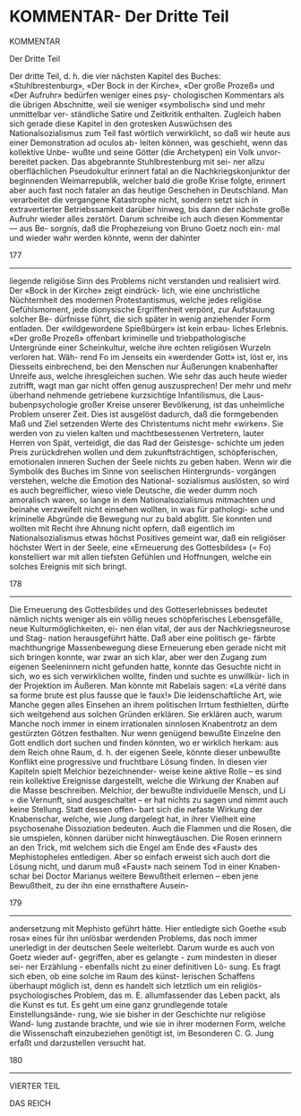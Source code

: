 # KOMMENTAR- Der Dritte Teil

<!-- Source: gemini OCR -->

KOMMENTAR

Der Dritte Teil

Der dritte Teil, d. h. die vier nächsten Kapitel des Buches:
«Stuhlbrestenburg», «Der Bock in der Kirche», «Der große
Prozeß» und «Der Aufruhr» bedürfen weniger eines psy-
chologischen Kommentars als die übrigen Abschnitte, weil
sie weniger «symbolisch» sind und mehr unmittelbar ver-
ständliche Satire und Zeitkritik enthalten. Zugleich haben
sich gerade diese Kapitel in den grotesken Auswüchsen des
Nationalsozialismus zum Teil fast wörtlich verwirklicht,
so daß wir heute aus einer Demonstration ad oculos ab-
leiten können, was geschieht, wenn das kollektive Unbe-
wußte und seine Götter (die Archetypen) ein Volk unvor-
bereitet packen. Das abgebrannte Stuhlbrestenburg mit sei-
ner allzu oberflächlichen Pseudokultur erinnert fatal an die
Nachkriegskonjunktur der beginnenden Weimarrepublik,
welcher bald die große Krise folgte, erinnert aber auch fast
noch fataler an das heutige Geschehen in Deutschland. Man
verarbeitet die vergangene Katastrophe nicht, sondern setzt
sich in extravertierter Betriebssamkeit darüber hinweg, bis
dann der nächste große Aufruhr wieder alles zerstört.
Darum schreibe ich auch diesen Kommentar — aus Be-
sorgnis, daß die Prophezeiung von Bruno Goetz noch ein-
mal und wieder wahr werden könnte, wenn der dahinter

177

---

liegende religiöse Sinn des Problems nicht verstanden und
realisiert wird. Der «Bock in der Kirche» zeigt eindrück-
lich, wie eine unchristliche Nüchternheit des modernen
Protestantismus, welche jedes religiöse Gefühlsmoment, jede
dionysische Ergriffenheit verpönt, zur Aufstauung solcher Be-
dürfnisse führt, die sich später in wenig anziehender Form
entladen. Der «wildgewordene Spießbürger» ist kein erbau-
liches Erlebnis. «Der große Prozeß» offenbart kriminelle
und triebpathologische Untergründe einer Scheinkultur,
welche ihre echten religiösen Wurzeln verloren hat. Wäh-
rend Fo im Jenseits ein «werdender Gott» ist, löst er, ins
Diesseits einbrechend, bei den Menschen nur Äußerungen
knabenhafter Unreife aus, welche ihresgleichen suchen. Wie
sehr das auch heute wieder zutrifft, wagt man gar nicht
offen genug auszusprechen! Der mehr und mehr überhand
nehmende getriebene kurzsichtige Infantilismus, die Laus-
bubenpsychologie großer Kreise unserer Bevölkerung, ist
das unheimliche Problem unserer Zeit. Dies ist ausgelöst
dadurch, daß die formgebenden Maß und Ziel setzenden
Werte des Christentums nicht mehr «wirken». Sie werden
von zu vielen kalten und machtbesessenen Vertretern, lauter
Herren von Spät, verteidigt, die das Rad der Geistesge-
schichte um jeden Preis zurückdrehen wollen und dem
zukunftsträchtigen, schöpferischen, emotionalen inneren
Suchen der Seele nichts zu geben haben. Wenn wir die
Symbolik des Buches im Sinne von seelischen Hintergrunds-
vorgängen verstehen, welche die Emotion des National-
sozialismus auslösten, so wird es auch begreiflicher, wieso
viele Deutsche, die weder dumm noch amoralisch waren, so
lange in dem Nationalsozialismus mitmachten und beinahe
verzweifelt nicht einsehen wollten, in was für pathologi-
sche und kriminelle Abgründe die Bewegung nur zu bald
abglitt. Sie konnten und wollten mit Recht ihre Ahnung
nicht opfern, daß eigentlich im Nationalsozialismus etwas
höchst Positives gemeint war, daß ein religiöser höchster
Wert in der Seele, eine «Erneuerung des Gottesbildes»
(= Fo) konstelliert war mit allen tiefsten Gefühlen und
Hoffnungen, welche ein solches Ereignis mit sich bringt.

178

---

Die Erneuerung des Gottesbildes und des Gotteserlebnisses
bedeutet nämlich nichts weniger als ein völlig neues
schöpferisches Lebensgefälle, neue Kulturmöglichkeiten, ei-
nen élan vital, der aus der Nachkriegsneurose und Stag-
nation herausgeführt hätte. Daß aber eine politisch ge-
färbte machthungrige Massenbewegung diese Erneuerung
eben gerade nicht mit sich bringen konnte, war zwar an sich
klar, aber wer den Zugang zum eigenen Seeleninnern nicht
gefunden hatte, konnte das Gesuchte nicht in sich, wo es
sich verwirklichen wollte, finden und suchte es unwillkür-
lich in der Projektion im Äußeren. Man könnte mit Rabelais
sagen: «La vérité dans sa forme brute est plus fausse que
le faux!» Die leidenschaftliche Art, wie Manche gegen alles
Einsehen an ihrem politischen Irrtum festhielten, dürfte sich
weitgehend aus solchen Gründen erklären. Sie erklären auch,
warum Manche noch immer in einem irrationalen sinnlosen
Knabentrotz an dem gestürzten Götzen festhalten. Nur
wenn genügend bewußte Einzelne den Gott endlich dort
suchen und finden könnten, wo er wirklich herkam: aus
dem Reich ohne Raum, d. h. der eigenen Seele, könnte dieser
unbewußte Konflikt eine progressive und fruchtbare Lösung
finden.
In diesen vier Kapiteln spielt Melchior bezeichnender-
weise keine aktive Rolle – es sind rein kollektive Ereignisse
dargestellt, welche die Wirkung der Knaben auf die Masse
beschreiben. Melchior, der bewußte individuelle Mensch,
und Li = die Vernunft, sind ausgeschaltet – er hat nichts
zu sagen und nimmt auch keine Stellung. Statt dessen offen-
bart sich die nefaste Wirkung der Knabenschar, welche,
wie Jung dargelegt hat, in ihrer Vielheit eine psychosenahe
Dissoziation bedeuten. Auch die Flammen und die Rosen, die
sie umspielen, können darüber nicht hinwegtäuschen. Die
Rosen erinnern an den Trick, mit welchem sich die Engel am
Ende des «Faust» des Mephistopheles entledigen. Aber so
einfach erweist sich auch dort die Lösung nicht, und
darum muß «Faust» nach seinem Tod in einer Knaben-
schar bei Doctor Marianus weitere Bewußtheit erlernen –
eben jene Bewußtheit, zu der ihn eine ernsthaftere Ausein-

179

---

andersetzung mit Mephisto geführt hätte. Hier entledigte
sich Goethe «sub rosa» eines für ihn unlösbar werdenden
Problems, das noch immer unerledigt in der deutschen Seele
weiterlebt. Darum wurde es auch von Goetz wieder auf-
gegriffen, aber es gelangte - zum mindesten in dieser sei-
ner Erzählung - ebenfalls nicht zu einer definitiven Lö-
sung. Es fragt sich eben, ob eine solche im Raum des künst-
lerischen Schaffens überhaupt möglich ist, denn es handelt
sich letztlich um ein religiös-psychologisches Problem, das
m. E. allumfassender das Leben packt, als die Kunst es tut.
Es geht um eine ganz grundlegende totale Einstellungsände-
rung, wie sie bisher in der Geschichte nur religiöse Wand-
lung zustande brachte, und wie sie in ihrer modernen
Form, welche die Wissenschaft einzubeziehen genötigt ist,
im Besonderen C. G. Jung erfaßt und darzustellen versucht
hat.

180

---

VIERTER TEIL

DAS REICH
